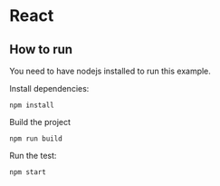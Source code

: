 # React

## How to run

You need to have nodejs installed to run this example.

Install dependencies:

```
npm install
```

Build the project

```
npm run build
```

Run the test:

```
npm start
```

